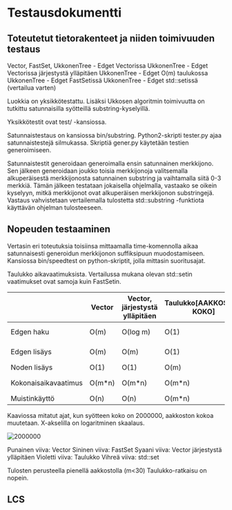 # Testausdokumentti

## Toteutetut tietorakenteet ja niiden toimivuuden testaus

Vector, 
FastSet, 
UkkonenTree - Edget Vectorissa
UkkonenTree - Edget Vectorissa järjestystä ylläpitäen
UkkonenTree - Edget O(m) taulukossa
UkkonenTree - Edget FastSetissä
UkkonenTree - Edget std::setissä (vertailua varten)

Luokkia on yksikkötestattu. Lisäksi Ukkosen algoritmin toimivuutta on tutkittu satunnaisilla syötteillä substring-kyselyillä.

Yksikkötestit ovat test/ -kansiossa.

Satunnaistestaus on kansiossa bin/substring. Python2-skripti tester.py ajaa satunnaistestejä silmukassa. Skriptiä gener.py käytetään testien generoimiseen.

Satunnaistestit generoidaan generoimalla ensin satunnainen merkkijono. Sen jälkeen generoidaan joukko toisia merkkijonoja valitsemalla alkuperäisestä merkkijonosta satunnainen substring ja vaihtamalla siitä 0-3 merkkiä. Tämän jälkeen testataan jokaisella ohjelmalla, vastaako se oikein kyselyyn, mitkä merkkijonot ovat alkuperäisen merkkijonon substringejä. Vastaus vahvistetaan vertailemalla tulostetta std::substring -funktiota käyttävän ohjelman tulosteeseen.


## Nopeuden testaaminen

Vertasin eri toteutuksia toisiinsa mittaamalla time-komennolla aikaa satunnaisesti generoidun merkkijonon suffiksipuun muodostamiseen. Kansiossa bin/speedtest on python-skriptit, jolla mittasin suoritusajat.

Taulukko aikavaatimuksista. Vertailussa mukana olevan std::setin vaatimukset ovat samoja kuin FastSetin.

|                      | Vector        | Vector, järjestystä ylläpitäen | Taulukko[AAKKOSTON KOKO] | FastSet    |
| -------------------- | ------------- | ------------------------------ | ------------------------ | ---------- |
| Edgen haku           | O(m)          | O(log m)                       | O(1)                     | O(log m)   |
| Edgen lisäys         | O(m)          | O(m)                           | O(1)                     | O(log m)   |
| Noden lisäys         | O(1)          | O(1)                           | O(m)                     | O(1)       |
| Kokonaisaikavaatimus | O(m*n)        | O(m*n)                         | O(m*n)                   | O(n log m) |
| Muistinkäyttö        | O(n)          | O(n)                           | O(m*n)                   | O(n)       |


Kaaviossa mitatut ajat, kun syötteen koko on 2000000, aakkoston kokoa muutetaan. X-akselilla on logaritminen skaalaus.

![2000000](https://github.com/Hansuzu/tlab/tree/master/doc/alphabet.png)

Punainen viiva: Vector
Sininen viiva: FastSet
Syaani viiva: Vector järjestystä ylläpitäen
Violetti viiva: Taulukko
Vihreä viiva: std::set

Tulosten perusteella pienellä aakkostolla (m<30) Taulukko-ratkaisu on nopein. 

## LCS

